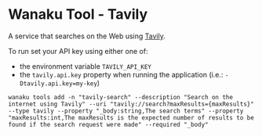 # Wanaku Tool - Tavily

A service that searches on the Web using [Tavily](https://tavily.com/). 

To run set your API key using either one of: 

- the environment variable `TAVILY_API_KEY`
- the `tavily.api.key` property when running the application (i.e.: `-Dtavily.api.key=my-key`)

```shell
wanaku tools add -n "tavily-search" --description "Search on the internet using Tavily" --uri "tavily://search?maxResults={maxResults}" --type tavily --property "_body:string,The search terms" --property "maxResults:int,The maxResults is the expected number of results to be found if the search request were made" --required "_body"
```
